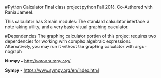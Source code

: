 #Python Calculator 
Final class project python Fall 2018. Co-Authored with Rania Jameel.

This calculator has 3 main modules: The standard calculator interface, a note 
taking utility, and a very basic visual graphing calculator. 

#Dependencies
The graphing calculator portion of this project requires two dependencies for
working with complex algebraic expressions. Alternatively, you may run it without
the graphing calculator with args -nograph

**Numpy -** http://www.numpy.org/

**Sympy -** https://www.sympy.org/en/index.html
